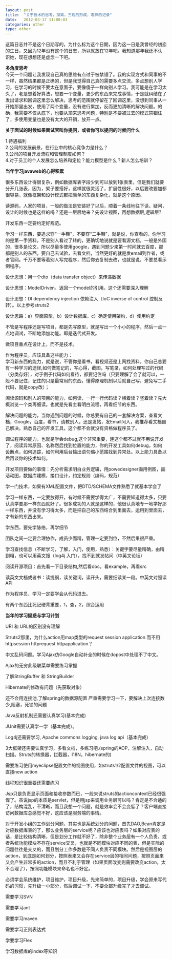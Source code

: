```yaml
---
layout: post
title:  "关于技术的思考，探索，三观的形成，零碎的记录"
date:   2012-03-17 11:00:03
categories: other
type: other
---
```


这篇日志并不是这个日期写的，为什么标为这个日期，因为这一日是我曾经的初恋的生日，又因为12年没有这个的日志，所以就放在12年吧。我知道那年我还不认识她，现在想想还是虚念一下吧。

**多角度思考**  
今天一个问题让我发现自己真的思维有点过于被禁锢了。我的实现方式和同事的不一样，虽然结果都是正确的，但是我觉得自己真的需要多点交流，多点想别人学习，在学习的时候不要太在意面子，要像傻子一样向别人学习。我可能是在学习太久了，老是想着好算法，想要一个变量，更少的东西来完成事情，于是就纠结在了发出请求和回调这里怎么解决，思考的范围就停留在了回调这里，没想到同事从一开始那里出发，使用了两个变量，没有进行累加，反而更加清晰的解决问题。的确，我需要不仅从底下，也要从顶来思考问题，特别是不要被过去的模式禁锢住了，多使用变量也是没有太大的开销，放开一点。

**关于面试的时候如果面试官叫你提问，或者你可以提问的时候问什么**

1.待遇福利  
2.公司的发展前景，在行业中的核心竞争力是什么？  
3.公司的项目开发流程和管理制度如何？  
4.对于员工的个人发展怎么培养和定位？能力模型是什么？新人怎么培训？

**当年学习javaweb的心得积累**

很多东西设计得很复杂，例如数据库表字段少到可以放到1张表里，但是我们就要分开几张表，因为，架子要搭好，这样就很灵活了，扩展性很好，以后要改要加都很容易，就像框架和设计模式都把简单的东西复杂化，就是这个原因。

读源码，人家的项目，一般的做法是安装好了以后，顺着一条线地往下读。疑问，设计的时候也是这样的吗？还是一层层地来？先设计视图，再想数据层,逻辑层?

开发东西一定要约定好规范。

学习一样东西，要追求穿“一手鞋”，不要穿“二手鞋”，就是说，你查看的，你学习的是第一手资料，不是别人看过了转的，更确切地说就是要看源文档，一般是外国的，很多是论文。所以尽量多使用google，遇到问题少来第一时间就去百度，那都是别人的东西，要自己去试验，去看文档，当然更好的就是发email到作者，或者官网。千万不要等着别人写完程序，然后你去复制去改，也就是说，不要总看示例程序。

设计思想：用一个dto（data transfer object）来传递数据

设计思想：ModelDriven。返回一个model的引用。这个还需要深入理解

设计思想：DI dependency injection 依赖注入（IoC inverse of control 控制反转）。以上参考struts2

设计思路：a）界面原型，b）设计数据库，c）确定使用架构，d）使用约定

不管是写程序还是写项目，都是先写原型，就是写出一个小小的程序，然后一点一点地调试，不断地添加功能。即是迭代式开发。

做项目重点在设计上，而不是技术。

作为程序员，应该具备这些能力：  
学习新东西的能力，就是说，不管你是看书，看视频还是上网找资料，你自己总要有一种学习的途径,如何做笔记的，写心得，截图，写笔录，如何处理写过的代码（分类存好），对于例子代码如何看待，都要记住吗（只要理解了会了就可以，一般不要记住，记住的只是最常用的东西，懂得原理机制以后就自己写，避免写二手代码，就是copy改）；

阅读源码和别人的项目的能力，如何读，一行一行代码读？横着读？竖着读？先大概浏览一个类再细读。也就是先看主看明白流程，再看细节的东西。

解决问题的能力，当你遇到问题的时候，你总要有自己的一套解决方案，查看文档，Google，百度，看书，请教别人，还是发帖，发Email问人，我推荐看文档自己解决。熟悉自己的开发工具，这个都不会就没有资格做程序员了。

调试程序的能力，也就是学会debug,这个非常重要，连这个都不过就不用说开发了，阅读异常原因、名称然后找到位置的能力，你的开发工具如何debug，如何设断点，如何追踪，如何利用后台输出语句缩小范围找到异常处。以上能力具备以后再谈你的技术如何。

开发项目要做的事情：先分析需求明白业务逻辑，用powedesigner画用例图，画活动图，数据库建模，接口设计，约定规则（编码，规范）

学一门技术，如果有XML配置文件，把DTD/SCHEMA文件熟悉了就基本学会了

学习一样东西，一定要放得开，有时候不需要学得太广，不需要知道得太多，只要认真学要那一样东西就好了。很多成功的人就是这样的，他很认真地专一地学好那一样东西，并没有学习得太多，而是把自己的东西结合到里面去，运用到里面去，才有新的东西出来。

学东西，要先学脉络，再学细节

团队之间一定要合理协作，成员少而精，管理一定要到位，不然后果很严重。

学习查找信息（不断学习，了解，入门，使用，熟悉）：关键字要尽量精确，由精到粗，也可以用英文搜（log4j 入门），找不到就发帖问（中英文论坛）

阅读开源项目：首先看一下目录结构,然后看doc，看example，再看src

读英文文档或者书：读提纲，读关键词，读开头，需要细读某一段。中英文对照读API

作为程序员，学习一定要学会从代码进去。

有两个东西比死记硬背重要，1，查，2，综合运用

**当年的学习疑惑与学习计划**

URI 和 URL的区别没有理解

Struts2那里，为什么action用map类型的request session application 而不用 httpsession httprequest httpapplication？

中文乱码问题。学习Ajax仿Google自动补全的时候在dopost中处理不了中文。

Ajax的无穷此级联菜单需要练习掌握

了解StringBuffer 和 StringBuilder

Hibernate的修改有问题（先获取对象）

还不会用连接池,了解spring的数据源配置 严重需要学习一下，要解决上次连接数少,阻塞，死锁的问题

Java反射机制还需要认真学习(基本完成)

JUnit需要认真学一学（基本完成）。

Log4j还需要学习, Apache commons logging, java log api（基本完成）

3大框架还需要认真学习，多看文档，多练习吧.(spring的AOP，注解注入，自动扫描。Struts的转换器，拦截器，I18N。hibernate的)

需要练习使用myeclipse配置文件的视图使用，如struts1/2配置文件的视图，可以直接new action

线程知识很重要还需要练习

Jsp只是负责显示页面和接收参数而已，一般来说struts的actioncontext已经很强悍了。虽说jsp的本质是servlet，但是用jsp来调用业务层可以吗？肯定是不合适的了，结构混乱，不清晰，而且我想一个问题，就是效率会不会变低了？客户端直接访问数据库总感觉不好，这应该是服务端的事情。

对于开发小组的工作划分问题，其实也是系统划分的问题，首先DAO,Bean肯定是对应数据库表的了，那么业务层的service呢？应该也对应表吗？如果对应表的话，是比较结构清晰，但是划分工作就不好了，除非整个业务层有一个人负责，或者系统功能模块不存在service交叉，也就是不同模块对应不同的表，但是实际的问题往往是交叉的，而且划分工作多数是不同人负责不同模块。然后是视图层的action，到底是如何划分，按照表来又会存在service层的相同问题，按照页面来又会产生非常多的action，而且不利于管理（如果页面改变则需要改变action，太不合理了），按照功能模块来命名也不好定。

必须学会系统维护，项目维护，项目升级，先来简单的，项目升级，学会原来写代码的习惯，先升级一小部分，然后调试一下，不要全部升级完了才去调试。

需要学习SVN

需要学习ant

需要学习maven

需要学习正则表达式

学要学习Flex

学习数据库的index等知识